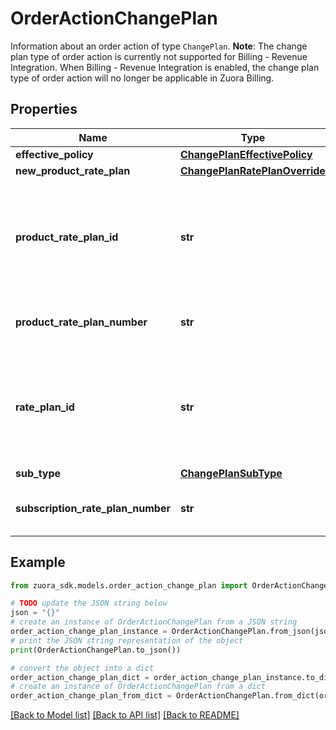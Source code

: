 # OrderActionChangePlan

Information about an order action of type `ChangePlan`.  **Note**: The change plan type of order action is currently not supported for Billing - Revenue Integration. When Billing - Revenue Integration is enabled, the change plan type of order action will no longer be applicable in Zuora Billing. 

## Properties

Name | Type | Description | Notes
------------ | ------------- | ------------- | -------------
**effective_policy** | [**ChangePlanEffectivePolicy**](ChangePlanEffectivePolicy.md) |  | [optional] 
**new_product_rate_plan** | [**ChangePlanRatePlanOverride**](ChangePlanRatePlanOverride.md) |  | [optional] 
**product_rate_plan_id** | **str** | ID of the rate plan to remove. This can be the latest version or any history version of ID.  | [optional] 
**product_rate_plan_number** | **str** | Number of a product rate plan for this subscription.  | [optional] 
**rate_plan_id** | **str** | ID of the rate plan to remove. This can be the latest version or any history version of ID.  | [optional] 
**sub_type** | [**ChangePlanSubType**](ChangePlanSubType.md) |  | [optional] 
**subscription_rate_plan_number** | **str** | Number of a rate plan for this subscription.  | [optional] 

## Example

```python
from zuora_sdk.models.order_action_change_plan import OrderActionChangePlan

# TODO update the JSON string below
json = "{}"
# create an instance of OrderActionChangePlan from a JSON string
order_action_change_plan_instance = OrderActionChangePlan.from_json(json)
# print the JSON string representation of the object
print(OrderActionChangePlan.to_json())

# convert the object into a dict
order_action_change_plan_dict = order_action_change_plan_instance.to_dict()
# create an instance of OrderActionChangePlan from a dict
order_action_change_plan_from_dict = OrderActionChangePlan.from_dict(order_action_change_plan_dict)
```
[[Back to Model list]](../README.md#documentation-for-models) [[Back to API list]](../README.md#documentation-for-api-endpoints) [[Back to README]](../README.md)


